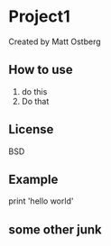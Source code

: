 # Project1

Created by Matt Ostberg

## How to use

1. do this
2. Do that

## License

BSD

## Example

print 'hello world'

## some other junk

